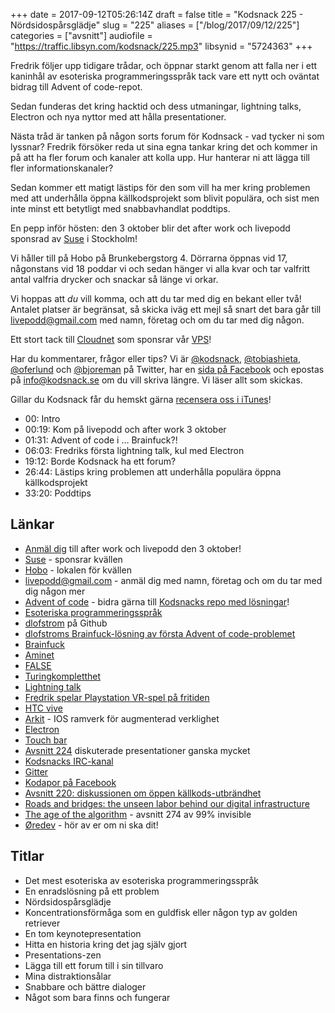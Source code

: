 +++
date = 2017-09-12T05:26:14Z
draft = false
title = "Kodsnack 225 - Nördsidospårsglädje"
slug = "225"
aliases = ["/blog/2017/09/12/225"]
categories = ["avsnitt"]
audiofile = "https://traffic.libsyn.com/kodsnack/225.mp3"
libsynid = "5724363"
+++

Fredrik följer upp tidigare trådar, och öppnar starkt genom att falla ner i ett kaninhål av esoteriska programmeringsspråk tack vare ett nytt och oväntat bidrag till Advent of code-repot.

Sedan funderas det kring hacktid och dess utmaningar, lightning talks, Electron och nya nyttor med att hålla presentationer.

Nästa tråd är tanken på någon sorts forum för Kodnsack - vad tycker ni som lyssnar? Fredrik försöker reda ut sina egna tankar kring det och kommer in på att ha fler forum och kanaler att kolla upp. Hur hanterar ni att lägga till fler informationskanaler?

Sedan kommer ett matigt lästips för den som vill ha mer kring problemen med att underhålla öppna källkodsprojekt som blivit populära, och sist men inte minst ett betytligt med snabbavhandlat poddtips.

En pepp inför hösten: den 3 oktober blir det after work och livepodd sponsrad av [Suse](https://www.suse.com/) i Stockholm! 

Vi håller till på Hobo på Brunkebergstorg 4. Dörrarna öppnas vid 17, någonstans vid 18 poddar vi och sedan hänger vi alla kvar och tar valfritt antal valfria drycker och snackar så länge vi orkar.

Vi hoppas att *du* vill komma, och att du tar med dig en bekant eller två! Antalet platser är begränsat, så skicka iväg ett mejl så snart det bara går till [livepodd@gmail.com](mailto:livepodd@gmail.com) med namn, företag och om du tar med dig någon.

Ett stort tack till [Cloudnet](http://www.cloudnet.se) som sponsrar vår [VPS](http://en.wikipedia.org/wiki/Virtual_private_server)!

Har du kommentarer, frågor eller tips? Vi är [@kodsnack](https://www.twitter.com/kodsnack), [@tobiashieta](https://www.twitter.com/tobiashieta), [@oferlund](https://www.twitter.com/oferlund) och [@bjoreman](https://www.twitter.com/bjoreman) på Twitter, har en [sida på Facebook](https://www.facebook.com/kodsnack) och epostas på [info@kodsnack.se](mailto:info@kodsnack.se) om du vill skriva längre. Vi läser allt som skickas.

Gillar du Kodsnack får du hemskt gärna [recensera oss i iTunes](http://itunes.apple.com/se/podcast/kodsnack/id561631498?l=en)!

* 00: Intro
* 00:19: Kom på livepodd och after work 3 oktober
* 01:31: Advent of code i … Brainfuck?!
* 06:03: Fredriks första lightning talk, kul med Electron
* 19:12: Borde Kodsnack ha ett forum?
* 26:44: Lästips kring problemen att underhålla populära öppna källkodsprojekt
* 33:20: Poddtips

## Länkar ##
* [Anmäl dig](mailto:livepodd@gmail.com) till after work och livepodd den 3 oktober!
* [Suse](https://www.suse.com/) - sponsrar kvällen
* [Hobo](https://hobo.se/sv/) - lokalen för kvällen
* [livepodd@gmail.com](mailto:livepodd@gmail.com) - anmäl dig med namn, företag och om du tar med dig någon mer
* [Advent of code](http://adventofcode.com/) - bidra gärna till [Kodsnacks repo med lösningar](https://github.com/kodsnack/advent_of_code_2016)!
* [Esoteriska programmeringsspråk](https://en.wikipedia.org/wiki/Esoteric_programming_language#FALSE)
* [dlofstrom](https://github.com/dlofstrom) på Github
* [dlofstroms Brainfuck-lösning av första Advent of code-problemet](https://github.com/kodsnack/advent_of_code_2016/tree/master/dlofstrom-brainfuck)
* [Brainfuck](https://en.wikipedia.org/wiki/Brainfuck)
* [Aminet](https://en.wikipedia.org/wiki/Aminet)
* [FALSE](https://en.wikipedia.org/wiki/Esoteric_programming_language#FALSE)
* [Turingkompletthet](https://en.wikipedia.org/wiki/Turing_completeness)
* [Lightning talk](https://en.wikipedia.org/wiki/Lightning_talk)
* [Fredrik spelar Playstation VR-spel på fritiden](https://bjoreman.com/archive-Playstation-VR.html)
* [HTC vive](https://en.wikipedia.org/wiki/HTC_Vive)
* [Arkit](https://developer.apple.com/arkit/) - IOS ramverk för augmenterad verklighet
* [Electron](https://electron.atom.io/)
* [Touch bar](https://developer.apple.com/macos/touch-bar/)
* [Avsnitt 224](https://kodsnack.se/) diskuterade presentationer ganska mycket
* [Kodsnacks IRC-kanal](irc://irc.freenode.net:+7000/kodsnack)
* [Gitter](https://gitter.im/)
* [Kodapor på Facebook](https://www.facebook.com/groups/utvecklare.stockholm/)
* [Avsnitt 220: diskussionen om öppen källkods-utbrändhet](https://kodsnack.se/220/)
* [Roads and bridges: the unseen labor behind our digital infrastructure](http://www.fordfoundation.org/library/reports-and-studies/roads-and-bridges-the-unseen-labor-behind-our-digital-infrastructure)
* [The age of the algorithm](http://99percentinvisible.org/episode/the-age-of-the-algorithm/) - avsnitt 274 av 99% invisible
* [Øredev](http://oredev.org/) - hör av er om ni ska dit!

## Titlar ##
* Det mest esoteriska av esoteriska programmeringsspråk
* En enradslösning på ett problem
* Nördsidospårsglädje
* Koncentrationsförmåga som en guldfisk eller någon typ av golden retriever
* En tom keynotepresentation
* Hitta en historia kring det jag själv gjort
* Presentations-zen
* Lägga till ett forum till i sin tillvaro
* Mina distraktionsålar
* Snabbare och bättre dialoger
* Något som bara finns och fungerar